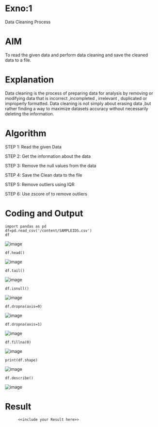 # Exno:1
Data Cleaning Process

# AIM
To read the given data and perform data cleaning and save the cleaned data to a file.

# Explanation
Data cleaning is the process of preparing data for analysis by removing or modifying data that is incorrect ,incompleted , irrelevant , duplicated or improperly formatted. Data cleaning is not simply about erasing data ,but rather finding a way to maximize datasets accuracy without necessarily deleting the information.

# Algorithm
STEP 1: Read the given Data

STEP 2: Get the information about the data

STEP 3: Remove the null values from the data

STEP 4: Save the Clean data to the file

STEP 5: Remove outliers using IQR

STEP 6: Use zscore of to remove outliers

# Coding and Output
```
import pandas as pd
df=pd.read_csv('/content/SAMPLEIDS.csv')
df
```
![image](https://github.com/user-attachments/assets/2299188a-8659-45f8-85fb-eb5f91e609e9)

```
df.head()
```
![image](https://github.com/user-attachments/assets/210619b6-82bb-40d7-bf5e-aa26c63295a8)

```
df.tail()
```
![image](https://github.com/user-attachments/assets/22cc09e7-f9ee-4beb-98c4-4721fe3826a9)

```
df.isnull()
```
![image](https://github.com/user-attachments/assets/27ee30a7-6856-49e6-b2fb-cadf9ef30de9)

```
df.dropna(axis=0)
```
![image](https://github.com/user-attachments/assets/0594e09c-018b-4590-b71f-286e64575fd8)

```
df.dropna(axis=1)
```
![image](https://github.com/user-attachments/assets/7e6db8e7-4c49-468b-88af-345c14b1a231)

```
df.fillna(0)
```
![image](https://github.com/user-attachments/assets/83da199d-69f9-444e-8f14-63ce518800e1)

```
print(df.shape)
```
![image](https://github.com/user-attachments/assets/1a29f35f-98d7-46ee-ac1d-a95f17e95525)

```
df.describe()
```
![image](https://github.com/user-attachments/assets/d3535d8b-d4b6-47ac-86fb-2efc4bf1608f)



# Result
          <<include your Result here>>
